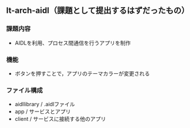 ## It-arch-aidl（課題として提出するはずだったもの）

### 課題内容
- AIDLを利用、プロセス間通信を行うアプリを制作
### 機能
- ボタンを押すことで，アプリのテーマカラーが変更される
### ファイル構成
- aidllibrary / .aidlファイル
- app / サービスとアプリ
- client / サービスに接続する他のアプリ




